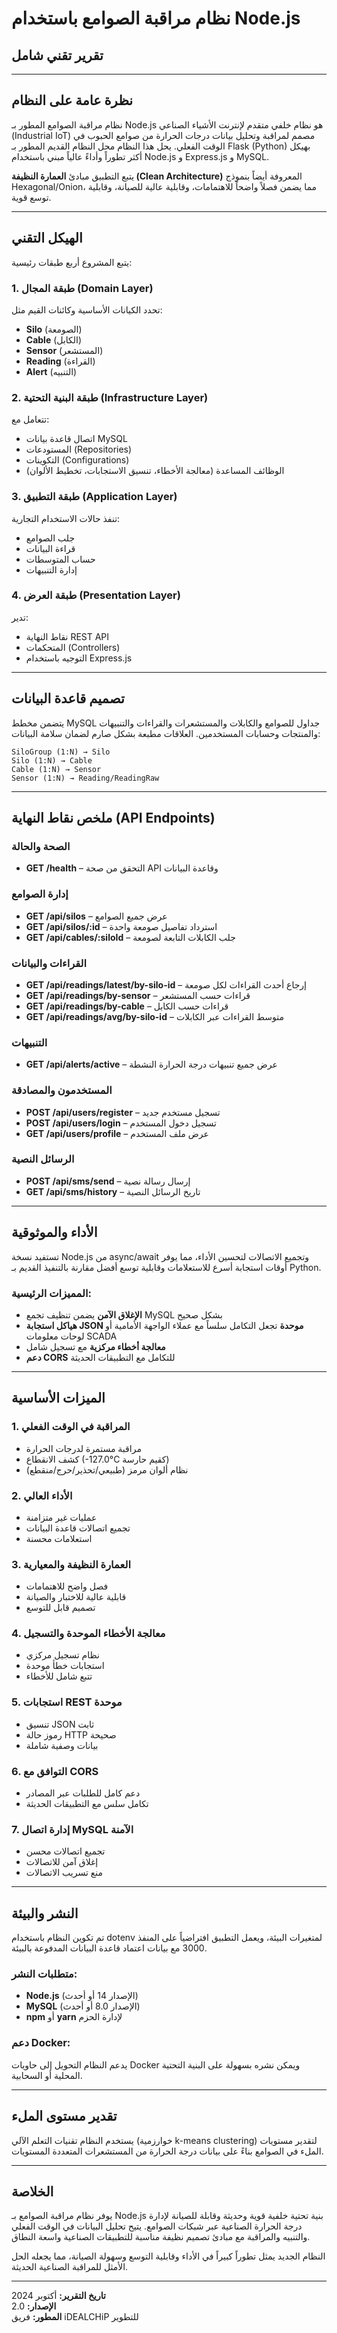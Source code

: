 # نظام مراقبة الصوامع باستخدام Node.js
## تقرير تقني شامل

---

## نظرة عامة على النظام

نظام مراقبة الصوامع المطور بـ Node.js هو نظام خلفي متقدم لإنترنت الأشياء الصناعي (Industrial IoT) مصمم لمراقبة وتحليل بيانات درجات الحرارة من صوامع الحبوب في الوقت الفعلي. يحل هذا النظام محل النظام القديم المطور بـ Flask (Python) بهيكل أكثر تطوراً وأداءً عالياً مبني باستخدام Node.js و Express.js و MySQL.

يتبع التطبيق مبادئ **العمارة النظيفة (Clean Architecture)** المعروفة أيضاً بنموذج Hexagonal/Onion، مما يضمن فصلاً واضحاً للاهتمامات، وقابلية عالية للصيانة، وقابلية توسع قوية.

---

## الهيكل التقني

يتبع المشروع أربع طبقات رئيسية:

### 1. طبقة المجال (Domain Layer)
تحدد الكيانات الأساسية وكائنات القيم مثل:
- **Silo** (الصومعة)
- **Cable** (الكابل)  
- **Sensor** (المستشعر)
- **Reading** (القراءة)
- **Alert** (التنبيه)

### 2. طبقة البنية التحتية (Infrastructure Layer)
تتعامل مع:
- اتصال قاعدة بيانات MySQL
- المستودعات (Repositories)
- التكوينات (Configurations)
- الوظائف المساعدة (معالجة الأخطاء، تنسيق الاستجابات، تخطيط الألوان)

### 3. طبقة التطبيق (Application Layer)
تنفذ حالات الاستخدام التجارية:
- جلب الصوامع
- قراءة البيانات
- حساب المتوسطات
- إدارة التنبيهات

### 4. طبقة العرض (Presentation Layer)
تدير:
- نقاط النهاية REST API
- المتحكمات (Controllers)
- التوجيه باستخدام Express.js

---

## تصميم قاعدة البيانات

يتضمن مخطط MySQL جداول للصوامع والكابلات والمستشعرات والقراءات والتنبيهات والمنتجات وحسابات المستخدمين. العلاقات مطبعة بشكل صارم لضمان سلامة البيانات:

```
SiloGroup (1:N) → Silo
Silo (1:N) → Cable  
Cable (1:N) → Sensor
Sensor (1:N) → Reading/ReadingRaw
```

---

## ملخص نقاط النهاية (API Endpoints)

### الصحة والحالة
- **GET /health** – التحقق من صحة API وقاعدة البيانات

### إدارة الصوامع
- **GET /api/silos** – عرض جميع الصوامع
- **GET /api/silos/:id** – استرداد تفاصيل صومعة واحدة
- **GET /api/cables/:siloId** – جلب الكابلات التابعة لصومعة

### القراءات والبيانات
- **GET /api/readings/latest/by-silo-id** – إرجاع أحدث القراءات لكل صومعة
- **GET /api/readings/by-sensor** – قراءات حسب المستشعر
- **GET /api/readings/by-cable** – قراءات حسب الكابل
- **GET /api/readings/avg/by-silo-id** – متوسط القراءات عبر الكابلات

### التنبيهات
- **GET /api/alerts/active** – عرض جميع تنبيهات درجة الحرارة النشطة

### المستخدمون والمصادقة
- **POST /api/users/register** – تسجيل مستخدم جديد
- **POST /api/users/login** – تسجيل دخول المستخدم
- **GET /api/users/profile** – عرض ملف المستخدم

### الرسائل النصية
- **POST /api/sms/send** – إرسال رسالة نصية
- **GET /api/sms/history** – تاريخ الرسائل النصية

---

## الأداء والموثوقية

تستفيد نسخة Node.js من async/await وتجميع الاتصالات لتحسين الأداء، مما يوفر أوقات استجابة أسرع للاستعلامات وقابلية توسع أفضل مقارنة بالتنفيذ القديم بـ Python.

### المميزات الرئيسية:
- **الإغلاق الآمن** يضمن تنظيف تجمع MySQL بشكل صحيح
- **هياكل استجابة JSON موحدة** تجعل التكامل سلساً مع عملاء الواجهة الأمامية أو لوحات معلومات SCADA
- **معالجة أخطاء مركزية** مع تسجيل شامل
- **دعم CORS** للتكامل مع التطبيقات الحديثة

---

## الميزات الأساسية

### 1. المراقبة في الوقت الفعلي
- مراقبة مستمرة لدرجات الحرارة
- كشف الانقطاع (-127.0°C كقيم حارسة)
- نظام ألوان مرمز (طبيعي/تحذير/حرج/منقطع)

### 2. الأداء العالي
- عمليات غير متزامنة
- تجميع اتصالات قاعدة البيانات
- استعلامات محسنة

### 3. العمارة النظيفة والمعيارية
- فصل واضح للاهتمامات
- قابلية عالية للاختبار والصيانة
- تصميم قابل للتوسع

### 4. معالجة الأخطاء الموحدة والتسجيل
- نظام تسجيل مركزي
- استجابات خطأ موحدة
- تتبع شامل للأخطاء

### 5. استجابات REST موحدة
- تنسيق JSON ثابت
- رموز حالة HTTP صحيحة
- بيانات وصفية شاملة

### 6. التوافق مع CORS
- دعم كامل للطلبات عبر المصادر
- تكامل سلس مع التطبيقات الحديثة

### 7. إدارة اتصال MySQL الآمنة
- تجميع اتصالات محسن
- إغلاق آمن للاتصالات
- منع تسريب الاتصالات

---

## النشر والبيئة

تم تكوين النظام باستخدام dotenv لمتغيرات البيئة، ويعمل التطبيق افتراضياً على المنفذ 3000 مع بيانات اعتماد قاعدة البيانات المدفوعة بالبيئة.

### متطلبات النشر:
- **Node.js** (الإصدار 14 أو أحدث)
- **MySQL** (الإصدار 8.0 أو أحدث)
- **npm** أو **yarn** لإدارة الحزم

### دعم Docker:
يدعم النظام التحويل إلى حاويات Docker ويمكن نشره بسهولة على البنية التحتية المحلية أو السحابية.

---

## تقدير مستوى الملء

يستخدم النظام تقنيات التعلم الآلي (خوارزمية k-means clustering) لتقدير مستويات الملء في الصوامع بناءً على بيانات درجة الحرارة من المستشعرات المتعددة المستويات.

---

## الخلاصة

يوفر نظام مراقبة الصوامع بـ Node.js بنية تحتية خلفية قوية وحديثة وقابلة للصيانة لإدارة درجة الحرارة الصناعية عبر شبكات الصوامع. يتيح تحليل البيانات في الوقت الفعلي والتنبيه والمراقبة مع مبادئ تصميم نظيفة مناسبة للتطبيقات الصناعية واسعة النطاق.

النظام الجديد يمثل تطوراً كبيراً في الأداء وقابلية التوسع وسهولة الصيانة، مما يجعله الحل الأمثل للمراقبة الصناعية الحديثة.

---

**تاريخ التقرير:** أكتوبر 2024  
**الإصدار:** 2.0  
**المطور:** فريق iDEALCHiP للتطوير

